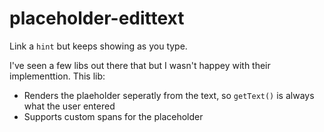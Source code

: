 # placeholder-edittext

Link a `hint` but keeps showing as you type.

I've seen a few libs out there that but I wasn't happey with their implementtion. This lib:
- Renders the plaeholder seperatly from the text, so `getText()` is always what the user entered
- Supports custom spans for the placeholder
